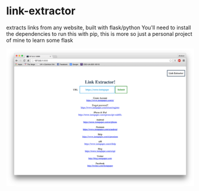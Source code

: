 # link-extractor
extracts links from any website, built with flask/python
You'll need to install the dependencies to run this with pip, this is more so just a personal project of mine to learn some flask

![Alt screenshot](/static/screenshot.png)
